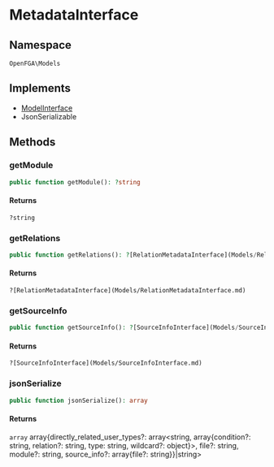 # MetadataInterface


## Namespace
`OpenFGA\Models`

## Implements
* [ModelInterface](Models/ModelInterface.md)
* JsonSerializable

## Methods
### getModule

```php
public function getModule(): ?string
```



#### Returns
`?string` 

### getRelations

```php
public function getRelations(): ?[RelationMetadataInterface](Models/RelationMetadataInterface.md)
```



#### Returns
`?[RelationMetadataInterface](Models/RelationMetadataInterface.md)` 

### getSourceInfo

```php
public function getSourceInfo(): ?[SourceInfoInterface](Models/SourceInfoInterface.md)
```



#### Returns
`?[SourceInfoInterface](Models/SourceInfoInterface.md)` 

### jsonSerialize

```php
public function jsonSerialize(): array
```



#### Returns
`array` array{directly_related_user_types?: array&lt;string, array{condition?: string, relation?: string, type: string, wildcard?: object}&gt;, file?: string, module?: string, source_info?: array{file?: string}}|string&gt;

